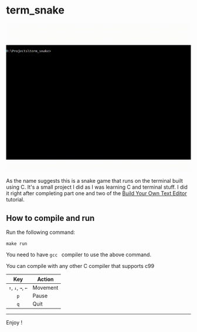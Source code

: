 # term_snake

![Video](/screenshot/video.gif)


As the name suggests this is a snake game that runs on the terminal built using C.
It's a small project I did as I was learning C and terminal stuff. I did it right after completing part one and two of the [Build Your Own Text Editor](https://viewsourcecode.org/snaptoken/kilo/) tutorial.

## How to compile and run

Run the following command:
```
make run
```
You need to have ``gcc `` compiler to use the above command.

You can compile with any other C compiler that supports c99



|        Key         | Action   |
| :----------------: | -------- |
| `↑`, `↓`, `→`, `←` | Movement |
|        `p`         | Pause    |
|        `q`         | Quit     |


---
Enjoy !

